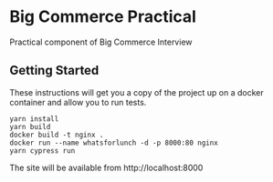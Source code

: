 # Big Commerce Practical

Practical component of Big Commerce Interview

## Getting Started

These instructions will get you a copy of the project up on a docker container and allow you to run tests.

```
yarn install
yarn build
docker build -t nginx .
docker run --name whatsforlunch -d -p 8000:80 nginx
yarn cypress run
```

The site will be available from http://localhost:8000